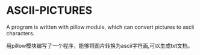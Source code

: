 # ASCII-PICTURES
A program is written with pillow module, which can convert pictures to ascii characters.

用pillow模块编写了一个程序，能够将图片转换为ascii字符画,可以生成txt文档。
